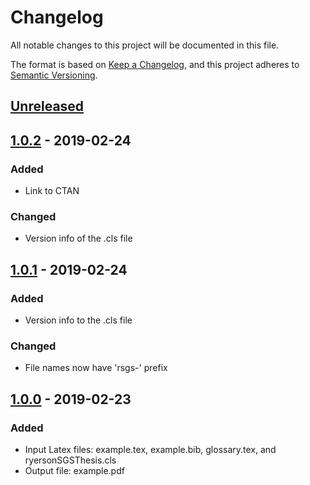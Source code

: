 # Changelog
All notable changes to this project will be documented in this file.

The format is based on [Keep a Changelog](https://keepachangelog.com/en/1.0.0/),
and this project adheres to [Semantic Versioning](https://semver.org/spec/v2.0.0.html).

## [Unreleased]

## [1.0.2] - 2019-02-24
### Added
- Link to CTAN

### Changed
- Version info of the .cls file

## [1.0.1] - 2019-02-24
### Added
- Version info to the .cls file

### Changed
- File names now have 'rsgs-' prefix

## [1.0.0] - 2019-02-23
### Added
- Input Latex files: example.tex, example.bib, glossary.tex, and ryersonSGSThesis.cls
- Output file: example.pdf

[Unreleased]: https://github.com/yshoaib/RyersonSgsThesisTemplateLatex/compare/1.0.2...HEAD
[1.0.2]: https://github.com/yshoaib/RyersonSgsThesisTemplateLatex/compare/1.0.1...1.0.2
[1.0.1]: https://github.com/yshoaib/RyersonSgsThesisTemplateLatex/compare/1.0.0...1.0.1
[1.0.0]: https://github.com/yshoaib/RyersonSgsThesisTemplateLatex/tree/1.0.0
